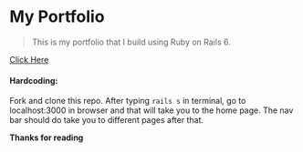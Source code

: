 # My Portfolio

> This is my portfolio that I build using Ruby on Rails 6.

[Click Here](https://shunshun-portfolio.herokuapp.com/)


#### Hardcoding: 

Fork and clone this repo. After typing `rails s` in terminal, go to localhost:3000 in browser and that will take you to the home page. 
The nav bar should do take you to different pages after that. 


**Thanks for reading**
